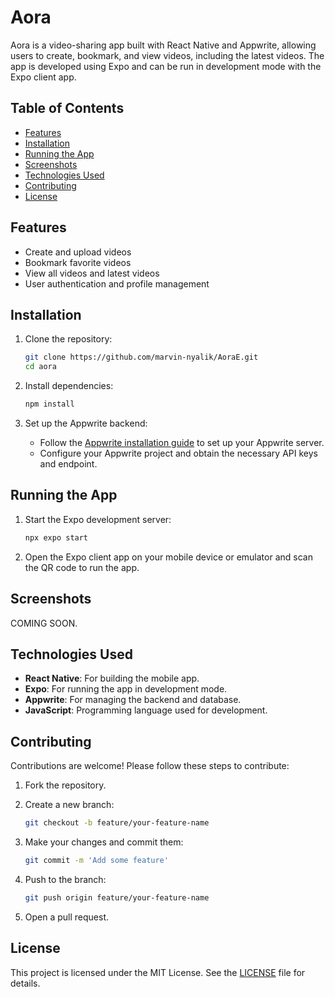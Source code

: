 # Aora

Aora is a video-sharing app built with React Native and Appwrite, allowing users to create, bookmark, and view videos, including the latest videos. The app is developed using Expo and can be run in development mode with the Expo client app.

## Table of Contents

- [Features](#features)
- [Installation](#installation)
- [Running the App](#running-the-app)
- [Screenshots](#screenshots)
- [Technologies Used](#technologies-used)
- [Contributing](#contributing)
- [License](#license)

## Features

- Create and upload videos
- Bookmark favorite videos
- View all videos and latest videos
- User authentication and profile management

## Installation

1. Clone the repository:

   ```bash
   git clone https://github.com/marvin-nyalik/AoraE.git
   cd aora
   ```

2. Install dependencies:

   ```bash
   npm install
   ```

3. Set up the Appwrite backend:
   - Follow the [Appwrite installation guide](https://appwrite.io/docs/installation) to set up your Appwrite server.
   - Configure your Appwrite project and obtain the necessary API keys and endpoint.


## Running the App

1. Start the Expo development server:

   ```bash
   npx expo start
   ```

2. Open the Expo client app on your mobile device or emulator and scan the QR code to run the app.

## Screenshots

COMING SOON.

## Technologies Used

- **React Native**: For building the mobile app.
- **Expo**: For running the app in development mode.
- **Appwrite**: For managing the backend and database.
- **JavaScript**: Programming language used for development.

## Contributing

Contributions are welcome! Please follow these steps to contribute:

1. Fork the repository.
2. Create a new branch:

   ```bash
   git checkout -b feature/your-feature-name
   ```

3. Make your changes and commit them:

   ```bash
   git commit -m 'Add some feature'
   ```

4. Push to the branch:

   ```bash
   git push origin feature/your-feature-name
   ```

5. Open a pull request.

## License

This project is licensed under the MIT License. See the [LICENSE](LICENSE) file for details.
